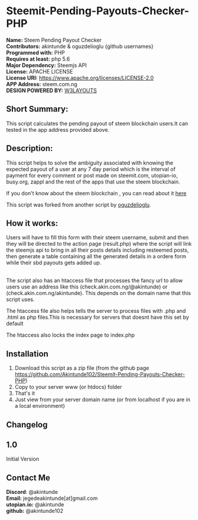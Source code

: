 
# Steemit-Pending-Payouts-Checker-PHP

**Name:** Steem Pending Payout Checker <br/>
**Contributors:** akintunde & oguzdelioglu {github usernames}<br/>
**Programmed with:** PHP<br/>
**Requires at least:** php 5.6 <br/>
**Major Dependency:** Steemjs API<br/>
**License:** APACHE LICENSE <br/>
**License URI:** https://www.apache.org/licenses/LICENSE-2.0 <br/>
**APP Address:** steem.com.ng <br/>
**DESIGN POWERED BY:** [W3LAYOUTS](http://w3layouts.com) 

## Short Summary:
This script calculates the pending payout of steem blockchain users.It can tested in the app address provided above.

## Description:
This script helps to solve the ambiguity associated with knowing the expected payout of a user at any 7 day period which is the interval of payment for every comment or post made on steemit.com, utopian-io, busy.org, zappl and the rest of the apps that use the steem blockchain.<br/>

If you don't know about the steem blockchain , you can read about it [here](https://steem.io/)<br/>

This script was forked from another script by [oguzdelioglu](https://github.com/oguzdelioglu/). <br/>

## How it works:


Users will have to fill this form with their steem username, submit and then they will be directed to the action page (result.php) where the script will link the steemjs api to bring in all their posts details including resteemed posts, then generate a table containing all  the generated details in a ordere form while their sbd payouts gets added up.

<br/>The script also  has an htaccess file that processes the fancy url to allow users use an address like this (check.akin.com.ng/@akintunde) or (check.akin.com.ng/akintunde). This depends on the domain name that this script uses.<br/>

The htaccess file also helps tells the server to process files with .php and .html as php files.This is necessary for servers that doesnt have this set by default<br/>

The htaccess also locks the index page to index.php<br/>


## Installation 

1. Download this script as a zip file (from the github page https://github.com/Akintunde102/Steemit-Pending-Payouts-Checker-PHP)
2. Copy to your server  www (or htdocs) folder
3. That's it 
4. Just view from your server domain name (or from localhost if you are in a local environment)


## Changelog

## 1.0
Initial Version<br/>

## Contact Me
**Discord**: @akintunde <br/>
**Email:** jegedeakintunde[at]gmail.com<br/>
**utopian.io:** @akintunde <br/>
**github:** @akintunde102<br/>


 

